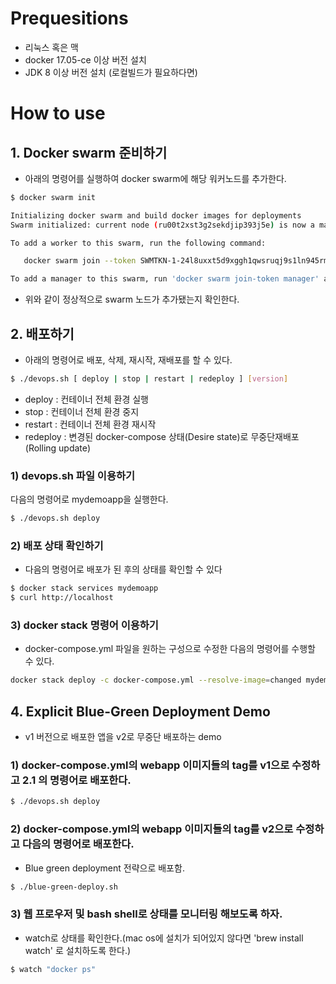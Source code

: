 # Prequesitions
- 리눅스 혹은 맥
- docker 17.05-ce 이상 버전 설치
- JDK 8 이상 버전 설치 (로컬빌드가 필요하다면)

# How to use

## 1. Docker swarm 준비하기
- 아래의 명령어를 실행하여 docker swarm에 해당 워커노드를 추가한다.

```bash
$ docker swarm init

Initializing docker swarm and build docker images for deployments
Swarm initialized: current node (ru00t2xst3g2sekdjip393j5e) is now a manager.

To add a worker to this swarm, run the following command:

   docker swarm join --token SWMTKN-1-24l8uxxt5d9xggh1qwsruqj9s1ln945rmyc5csid3mcrpp8sjw-exda6znm0yjafkfksfc9hy9vt 192.168.65.3:2377

To add a manager to this swarm, run 'docker swarm join-token manager' and follow the instructions.

```
- 위와 같이 정상적으로 swarm 노드가 추가됐는지 확인한다.

## 2. 배포하기

- 아래의 명령어로 배포, 삭제, 재시작, 재배포를 할 수 있다.
```bash
$ ./devops.sh [ deploy | stop | restart | redeploy ] [version]
```
- deploy    : 컨테이너 전체 환경 실행
- stop      : 컨테이너 전체 환경 중지
- restart   : 컨테이너 전체 환경 재시작
- redeploy  : 변경된 docker-compose 상태(Desire state)로 무중단재배포(Rolling update) 

### 1) devops.sh 파일 이용하기
다음의 명령어로 mydemoapp을 실행한다. 
```bash
$ ./devops.sh deploy
```

### 2) 배포 상태 확인하기
- 다음의 명령어로 배포가 된 후의 상태를 확인할 수 있다
```bash
$ docker stack services mydemoapp
$ curl http://localhost
```

### 3) docker stack 명령어 이용하기
- docker-compose.yml 파일을 원하는 구성으로 수정한 다음의 명령어를 수행할 수 있다.
```bash
docker stack deploy -c docker-compose.yml --resolve-image=changed mydemoapp
```

## 4. Explicit Blue-Green Deployment  Demo

- v1 버전으로 배포한 앱을 v2로 무중단 배포하는 demo

### 1) docker-compose.yml의 webapp 이미지들의 tag를 v1으로 수정하고 2.1 의 명령어로 배포한다.
```bash
$ ./devops.sh deploy
```

### 2) docker-compose.yml의 webapp 이미지들의 tag를 v2으로 수정하고 다음의 명령어로 배포한다.
- Blue green deployment 전략으로 배포함.
```bash
$ ./blue-green-deploy.sh
```

### 3) 웹 프로우저 및 bash shell로 상태를 모니터링 해보도록 하자.
- watch로 상태를 확인한다.(mac os에 설치가 되어있지 않다면 'brew install watch' 로 설치하도록 한다.)
```bash
$ watch "docker ps"
```

###

